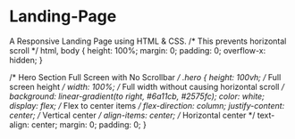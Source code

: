 # Landing-Page
A Responsive Landing Page using HTML & CSS.
/* This prevents horizontal scroll */
html, body {
  height: 100%;
  margin: 0;
  padding: 0;
  overflow-x: hidden;
}

/* Hero Section Full Screen with No Scrollbar */
.hero {
  height: 100vh;              /* Full screen height */
  width: 100%;                /* Full width without causing horizontal scroll */
  background: linear-gradient(to right, #6a11cb, #2575fc);
  color: white;
  display: flex;              /* Flex to center items */
  flex-direction: column;
  justify-content: center;    /* Vertical center */
  align-items: center;        /* Horizontal center */
  text-align: center;
  margin: 0;
  padding: 0;
}
